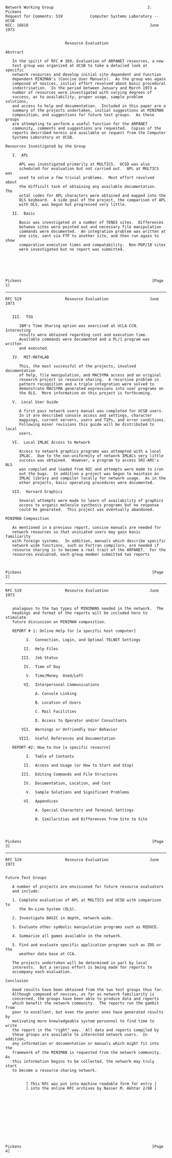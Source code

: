     Network Working Group                                         J. Pickens
    Request for Comments: 519            Computer Systems Laboratory -- UCSB
    NIC: 16818                                                     June 1973


                              Resource Evaluation

    Abstract

       In the spirit of RFC # 369, Evaluation of ARPANET resources, a new
       test group was organized at UCSB to take a detailed look at specific
       network resources and develop initial site dependent and function
       dependent MINIMAN's (Concise User Manuals).  As the group was again
       composed of novices, initial effort revolved about basic procedural
       indoctrination.  In the period between January and March 1973 a
       number of resources were investigated with varying degrees of
       success, as to availability, proper usage, sample problem solutions,
       and access to help and documentation.  Included in this paper are a
       summary of the projects undertaken, initial suggestions at MINIMAN
       composition, and suggestions for future test groups.  As these groups
       are attempting to perform a useful function for the ARPANET
       community, comments and suggestions are requested.  Copies of the
       reports described herein are available on request from the Computer
       Systems Laboratory at UCSB.

    Resources Investigated by the Group

       I.  APL

          APL was investigated primarily at MULTICS.  UCSD was also
          scheduled for evaluation but not carried out.  APL at MULTICS was
          used to solve a few trivial problems.  Most effort revolved about
          the difficult task of obtaining any available documentation.  The
          octal codes for APL characters were obtained and mapped into the
          OLS keyboard.  A side goal of the project, the comparison of APL
          with OLS, was begun but progressed very little.

       II.  Basic

          Basic was investigated at a number of TENEX sites.  Differences
          between sites were pointed out and necessary file manipulation
          commands were documented.  An integration problem was written at
          one site, sent via FTP to another site, and then run again to show
          comparative execution times and compatability.  Non-PDP/10 sites
          were investigated but no report was submitted.






    Pickens                                                         [Page 1]

------------------------------------------------------------------------

``` newpage
RFC 519                   Resource Evaluation                  June 1973


   III.  TSO

      IBM's Time Sharing option was exercised at UCLA-CCN.  Interesting
      results were obtained regarding cost and execution time.
      Available commands were documented and a PL/1 program was written
      and executed.

   IV.  MIT-MATHLAB

      This, the most successful of the projects, involved documentation
      of help, file manipulation, and MACSYMA access and an original
      research project in resource sharing.  A recursive problem in
      pattern recognition and a triple integration were solved to
      demonstrate MACSYMA generated expressions into user programs on
      the OLS.  More information on this project is forthcoming.

   V.  Local User Guide

      A first pass network users manual was completed for UCSB users.
      In it are described console access and settings, character
      mappings, current servers, users and TIPs, and error conditions.
      Following minor revisions this guide will be distributed to local
      users.

   VI.  Local IMLAC Access to Network

      Access to network graphics programs was attempted with a local
      IMLAC.  Due to the non-uniformity of network IMLACs very little
      success was obtained.  However, a program to access SRI-ARC's NLS
      was compiled and loaded from NIC and attempts were made to iron
      out the bugs.  In addition a project was begun to maintain an
      IMLAC library and compiler locally for network usage.  As in the
      other projects, basic operating procedures were documented.

   VII.  Harvard Graphics

      Several attempts were made to learn of availability of graphics
      access to organic molecule synthesis programs but no response
      could be generated.  This project was eventually abandoned.

MINIMAN Composition

   As mentioned in a previous report, concise manuals are needed for
   network resources so that uniniated users may gain basic familiarity
   with foreign systems.  In addition, manuals which describe specific
   network wide functions, such as Fortran compilors, are needed if
   resource sharing is to become a real trait of the ARPANET.  For the
   resources evaluated, each group member submitted two reports



Pickens                                                         [Page 2]
```

------------------------------------------------------------------------

``` newpage
RFC 519                   Resource Evaluation                  June 1973


   analagous to the two types of MINIMANS needed in the network.  The
   headings and format of the reports will be included here to stimulate
   future discussion on MINIMAN composition.

   REPORT # 1: Online Help for [a specific host computer]

         I.  Connection, Login, and Optimal TELNET Settings

        II.  Help Files

       III.  Job Status

        IV.  Time of Day

         V.  Time/Money  Used/Left

        VI.  Interpersonal Communications

             A. Console Linking

             B. Location of Users

             C. Mail Facilities

             D. Access to Operator and/or Consultants

       VII.  Warnings or Unfriendly User Behavior

      VIII.  Useful References and Documentation

   REPORT #2: How to Use [a specific resource]

         I.  Table of Contents

        II.  Access and Usage (or How to Start and Stop)

       III.  Editing Commands and File Structures

        IV.  Documentation, Location, and Cost

         V.  Sample Solutions and Significant Problems

        VI.  Appendices

             A. Special Characters and Terminal Settings

             B. Similarities and Differences from Site to Site




Pickens                                                         [Page 3]
```

------------------------------------------------------------------------

``` newpage
RFC 519                   Resource Evaluation                  June 1973


Future Test Groups

   A number of projects are envisioned for future resource evaluators
   and include:

   1. Complete evaluation of APL at MULTICS and UCSD with comparison to
      the On-Line System (OLS).

   2. Investigate BASIC in depth, network wide.

   3. Evaluate other symbolic manipulation programs such as REDUCE.

   4. Summarize all games available in the network.

   5. Find and evaluate specific application programs such as ZOG or the
      weather data base at CCA.

   The projects undertaken will be determined in part by local
   interests.  But a serious effort is being made for reports to
   accompany each evaluation.

Conclusion

   Good results have been obtained from the two test groups thus far.
   Although composed of novices, as far as network familiarity is
   concerned, the groups have been able to produce data and reports
   which benefit the network community.  The reports run the gambit from
   poor to excellent, but even the poorer ones have generated results by
   motivating more knowledgeable system personnel to find time to write
   the report in the "right" way.  All data and reports compiled by
   these groups are available to interested network users.  In addition,
   any information or documentation or manuals which might fit into the
   framework of the MINIMAN is requested from the network community.  As
   this information begins to be collected, the network may truly start
   to become a resource sharing network.


         [ This RFC was put into machine readable form for entry ]
         [ into the online RFC archives by Nasser M. Akhtar 2/98 ]












Pickens                                                         [Page 4]
```
